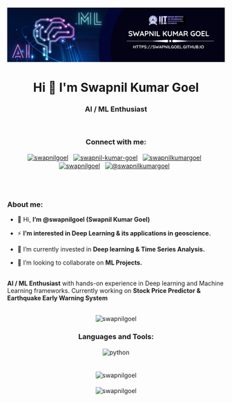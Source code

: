 <a href="https://swapnilgoel.github.io/"><img src="Cover.png"/></a>
<h1 align="center">Hi 👋 I'm Swapnil Kumar Goel</h1>
<h3 align="center">AI / ML Enthusiast</h3>
<br>
<h3 align="center">Connect with me:</h3>
<!---<br>--->
<p align="center">
<a href="https://dev.to/swapnilgoel" target="blank"><img align="center" src="https://raw.githubusercontent.com/rahuldkjain/github-profile-readme-generator/master/src/images/icons/Social/devto.svg" alt="swapnilgoel" height="40" width="40" /></a>
&nbsp;
<a href="https://www.linkedin.com/in/swapnilkumargoel/" target="blank"><img align="center" src="https://skillicons.dev/icons?i=linkedin" alt="swapnil-kumar-goel" height="40" width="40" /></a>
&nbsp;
<a href="https://www.kaggle.com/swapnilkumargoel" target="blank"><img align="center" src="https://raw.githubusercontent.com/rahuldkjain/github-profile-readme-generator/master/src/images/icons/Social/kaggle.svg" alt="swapnilkumargoel" height="30" width="40" /></a>
&nbsp;
<a href="https://discord.gg/3zQ4A5Hb" target="blank"><img align="center" src="https://skillicons.dev/icons?i=discord" alt="swapnilgoel" height="40" width="40" /></a>
&nbsp;
<a href="mailto:swapnilkumargoel@gmail.com"><img align="center" src="https://downloadr2.apkmirror.com/wp-content/uploads/2020/10/Gmail_round.png" alt="@swapnilkumargoel" height="43" width="43" /></a>
&nbsp;

</p>
<br>
<br>
<h3 align="left">About me:</h3>

- 👋 Hi, **I’m @swapnilgoel (Swapnil Kumar Goel)**<br>

- ⚡ **I’m interested in Deep Learning & its applications in geoscience.**<br>

- 🌱 I’m currently invested in **Deep learning & Time Series Analysis.**<br>

- 💬 I’m looking to collaborate on **ML Projects.**<br>


<br>
<strong>AI / ML Enthusiast</strong> with hands-on experience in Deep learning and Machine Learning frameworks. Currently working on <b> Stock Price Predictor & Earthquake 
Early Warning System </b>
<br><br>
<p align="center"> <img src="https://komarev.com/ghpvc/?username=swapnilgoel&label=Profile%20views&color=0e75b6&style=for-the-badge" alt="swapnilgoel" /> </p>
<center>
<p align="center">
<h3 align="center">Languages and Tools:</h3>
<p align="center">
<img align="center" src="https://skillicons.dev/icons?i=py,c,cpp,mongodb,mysql,heroku,flask,fastapi,tensorflow,pytorch,cmake,html,css,git,netlify,linux,vscode,docker,bash,githubactions&perline=4" alt="python"/>
<br><br>

<br>
<img align="center" src="https://github-readme-stats.vercel.app/api?username=swapnilgoel&show_icons=true&locale=en&theme=dracula" alt="swapnilgoel" />
<br><br>
<img align="center" src="https://github-readme-streak-stats.herokuapp.com/?user=swapnilgoel&theme=dracula" alt="swapnilgoel" />
</p>

</p>
</br>
<!-- <img align="center" src="https://github-readme-stats.vercel.app/api/top-langs/?username=swapnilgoel&theme=dracula&layout=compact" alt="RohaHBTU" />
</center> -->
